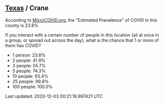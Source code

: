 
## [Texas](/united-states/texas) / Crane

According to [MicroCOVID.org](http://microcovid.org),
the "Estimated Prevalence" of COVID in this county is 23.8%

If you interact with a certain number of people in this location
(all at once in a group, or spread out across the day), what is the chance that
1 or more of them has COVID?

- 1 person: 23.8%
- 2 people: 41.9%
- 3 people: 55.7%
- 5 people: 74.3%
- 10 people: 93.4%
- 25 people: 99.9%
- 100 people: 100.0%

Last updated: 2020-12-03 00:21:19.997421 UTC
